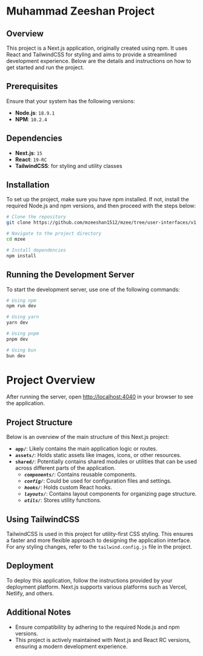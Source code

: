 # Muhammad Zeeshan Project

## Overview

This project is a Next.js application, originally created using npm. It uses React and TailwindCSS for styling and aims to provide a streamlined development experience. Below are the details and instructions on how to get started and run the project.

## Prerequisites

Ensure that your system has the following versions:

- **Node.js**: `18.9.1`
- **NPM**: `10.2.4`

## Dependencies

- **Next.js**: `15`
- **React**: `19-RC`
- **TailwindCSS**: for styling and utility classes

## Installation

To set up the project, make sure you have npm installed. If not, install the required Node.js and npm versions, and then proceed with the steps below:

```bash
# Clone the repository
git clone https://github.com/mzeeshan1512/mzee/tree/user-interfaces/v1

# Navigate to the project directory
cd mzee

# Install dependencies
npm install
```

## Running the Development Server
To start the development server, use one of the following commands:
```bash
# Using npm
npm run dev

# Using yarn
yarn dev

# Using pnpm
pnpm dev

# Using bun
bun dev
```

# Project Overview

After running the server, open [http://localhost:4040](http://localhost:4040) in your browser to see the application.

## Project Structure

Below is an overview of the main structure of this Next.js project:

- **`app/`**: Likely contains the main application logic or routes.
- **`assets/`**: Holds static assets like images, icons, or other resources.
- **`shared/`**: Potentially contains shared modules or utilities that can be used across different parts of the application.
  - ***`components/`***: Contains reusable components.
  - ***`config/`***: Could be used for configuration files and settings.
  - ***`hooks/`***: Holds custom React hooks.
  - ***`layouts/`***: Contains layout components for organizing page structure.
  - ***`utils/`***: Stores utility functions.

## Using TailwindCSS

TailwindCSS is used in this project for utility-first CSS styling. This ensures a faster and more flexible approach to designing the application interface. For any styling changes, refer to the `tailwind.config.js` file in the project.

## Deployment

To deploy this application, follow the instructions provided by your deployment platform. Next.js supports various platforms such as Vercel, Netlify, and others.

## Additional Notes

- Ensure compatibility by adhering to the required Node.js and npm versions.
- This project is actively maintained with Next.js and React RC versions, ensuring a modern development experience.
